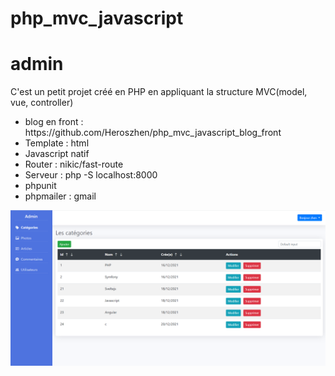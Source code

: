 # php_mvc_javascript 
# admin

C'est un petit projet créé en PHP  en appliquant la structure MVC(model, vue, controller)
<ul>
    <li>blog en front : https://github.com/Heroszhen/php_mvc_javascript_blog_front</li>
    <li>Template : html</li>
    <li>Javascript natif</li>
    <li>Router : nikic/fast-route</li>
    <li>Serveur : php -S localhost:8000</li>
    <li>phpunit</li>
    <li>phpmailer : gmail</li>
</ul>

<div>
    <img src="public/photos/admin.png" alt="">
</div>